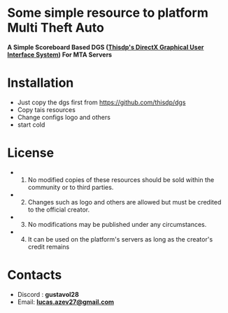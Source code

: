 # Some simple resource to platform Multi Theft Auto

**A Simple Scoreboard Based DGS ([Thisdp's DirectX Graphical User Interface System](https://github.com/thisdp/dgs)) For MTA Servers**

# Installation 
* Just copy the dgs first from https://github.com/thisdp/dgs
* Copy tais resources
* Change configs logo and others
* start cold

# License


* 1. No modified copies of these resources should be sold within the community or to third parties. 

* 2. Changes such as logo and others are allowed but must be credited to the official creator. 

* 3. No modifications may be published under any circumstances. 

* 4. It can be used on the platform's servers as long as the creator's credit remains

# Contacts 
* Discord : **gustavol28**
* Email: **lucas.azev27@gmail.com**